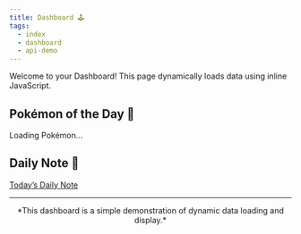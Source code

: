 ```yaml
---
title: Dashboard 🕹️
tags:
  - index
  - dashboard
  - api-demo
---
```

Welcome to your Dashboard! This page dynamically loads data using inline JavaScript.

## Pokémon of the Day 🎲
<div id="pokemon-info">Loading Pokémon...</div>

## Daily Note 📅
<a id="daily-note-link" href="#">Today’s Daily Note</a>

<script>
  // Load and display Pokémon data without using innerHTML
  (async function loadPokemon() {
    const pokemonInfo = document.getElementById('pokemon-info');
    try {
      const randomId = Math.floor(Math.random() * 150) + 1;
      const response = await fetch(`https://pokeapi.co/api/v2/pokemon/${randomId}`);
      const data = await response.json();

      // Create elements directly to display Pokémon info
      const nameElement = document.createElement('h2');
      nameElement.textContent = data.name.toUpperCase();

      const imgElement = document.createElement('img');
      imgElement.src = data.sprites.front_default;
      imgElement.alt = data.name;
      imgElement.width = 150;
      imgElement.height = 150;

      const typeElement = document.createElement('p');
      typeElement.innerHTML = `Type: ${data.types.map(typeInfo => typeInfo.type.name).join(', ')}`;

      // Clear any existing content and append new elements
      pokemonInfo.innerHTML = '';  // Clear loading text
      pokemonInfo.appendChild(nameElement);
      pokemonInfo.appendChild(imgElement);
      pokemonInfo.appendChild(typeElement);
    } catch (error) {
      pokemonInfo.textContent = 'Failed to load Pokémon. Please try again later.';
      console.error('Error fetching Pokémon data:', error);
    }
  })();

  // Set Daily Note link to today's date
  (function setDailyNoteLink() {
    const link = document.getElementById('daily-note-link');
    if (link) {
      const today = new Date();
      const yyyy = today.getFullYear();
      const mm = String(today.getMonth() + 1).padStart(2, '0');
      const dd = String(today.getDate()).padStart(2, '0');
      link.href = `/Daily-Notes/${yyyy}-${mm}-${dd}`;
      link.innerText = `Daily Note for ${yyyy}-${mm}-${dd}`;
    }
  })();
</script>

---

<div align="center">
*This dashboard is a simple demonstration of dynamic data loading and display.*
</div>
